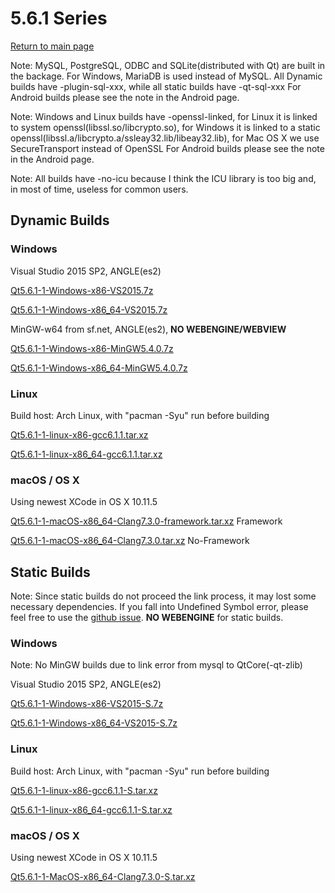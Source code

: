 # 5.6.1 Series

[Return to main page](index.md)

Note: MySQL, PostgreSQL, ODBC and SQLite(distributed with Qt) are built in the backage.
For Windows, MariaDB is used instead of MySQL.
All Dynamic builds have -plugin-sql-xxx, while all static builds have -qt-sql-xxx
For Android builds please see the note in the Android page.

Note: Windows and Linux builds have -openssl-linked, for Linux it is linked to system openssl(libssl.so/libcrypto.so), for Windows it is linked to a static openssl(libssl.a/libcrypto.a/ssleay32.lib/libeay32.lib), for Mac OS X we use SecureTransport instead of OpenSSL
For Android builds please see the note in the Android page.

Note: All builds have -no-icu because I think the ICU library is too big and, in most of time, useless for common users.

## Dynamic Builds

### Windows

Visual Studio 2015 SP2, ANGLE(es2)

[Qt5.6.1-1-Windows-x86-VS2015.7z](http://pan.baidu.com/s/1eRRa3sQ)

[Qt5.6.1-1-Windows-x86_64-VS2015.7z](http://pan.baidu.com/s/1pLpKDYj)

MinGW-w64 from sf.net, ANGLE(es2), __NO WEBENGINE/WEBVIEW__

[Qt5.6.1-1-Windows-x86-MinGW5.4.0.7z](http://pan.baidu.com/s/1jIAnBz4)

[Qt5.6.1-1-Windows-x86_64-MinGW5.4.0.7z](http://pan.baidu.com/s/1bpiH6Pp)

### Linux

Build host: Arch Linux, with "pacman -Syu" run before building

[Qt5.6.1-1-linux-x86-gcc6.1.1.tar.xz](http://pan.baidu.com/s/1bp9fUFX)

[Qt5.6.1-1-linux-x86_64-gcc6.1.1.tar.xz](http://pan.baidu.com/s/1i5vw6od)

### macOS / OS X

Using newest XCode in OS X 10.11.5

[Qt5.6.1-1-macOS-x86_64-Clang7.3.0-framework.tar.xz](http://pan.baidu.com/s/1o7HWIOq)  Framework

[Qt5.6.1-1-macOS-x86_64-Clang7.3.0.tar.xz](http://pan.baidu.com/s/1nuC9cMl)  No-Framework

## Static Builds

Note: Since static builds do not proceed the link process, it may lost some necessary dependencies. If you fall into Undefined Symbol error, please feel free to use the [github issue](https://github.com/Fsu0413/QtCompile/issues).
__NO WEBENGINE__ for static builds.

### Windows

Note: No MinGW builds due to link error from mysql to QtCore(-qt-zlib)

Visual Studio 2015 SP2, ANGLE(es2)

[Qt5.6.1-1-Windows-x86-VS2015-S.7z]()

[Qt5.6.1-1-Windows-x86_64-VS2015-S.7z]()

### Linux

Build host: Arch Linux, with "pacman -Syu" run before building

[Qt5.6.1-1-linux-x86-gcc6.1.1-S.tar.xz](http://pan.baidu.com/s/1o8cV3ho)

[Qt5.6.1-1-linux-x86_64-gcc6.1.1-S.tar.xz](http://pan.baidu.com/s/1gfsIKDH)

### macOS / OS X

Using newest XCode in OS X 10.11.5

[Qt5.6.1-1-MacOS-x86_64-Clang7.3.0-S.tar.xz](http://pan.baidu.com/s/1c1AP52w)